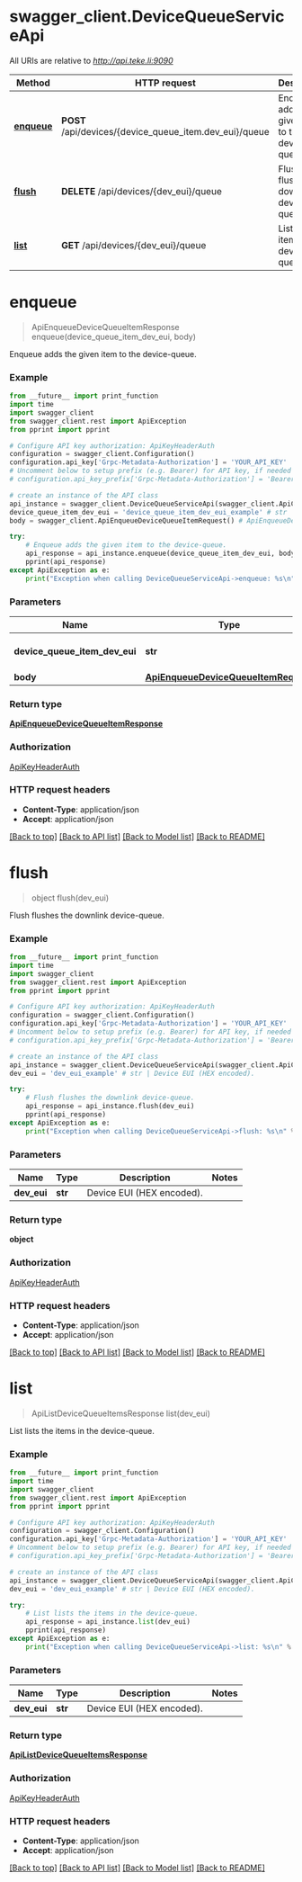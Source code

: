 # swagger_client.DeviceQueueServiceApi

All URIs are relative to *http://api.teke.li:9090*

Method | HTTP request | Description
------------- | ------------- | -------------
[**enqueue**](DeviceQueueServiceApi.md#enqueue) | **POST** /api/devices/{device_queue_item.dev_eui}/queue | Enqueue adds the given item to the device-queue.
[**flush**](DeviceQueueServiceApi.md#flush) | **DELETE** /api/devices/{dev_eui}/queue | Flush flushes the downlink device-queue.
[**list**](DeviceQueueServiceApi.md#list) | **GET** /api/devices/{dev_eui}/queue | List lists the items in the device-queue.


# **enqueue**
> ApiEnqueueDeviceQueueItemResponse enqueue(device_queue_item_dev_eui, body)

Enqueue adds the given item to the device-queue.

### Example
```python
from __future__ import print_function
import time
import swagger_client
from swagger_client.rest import ApiException
from pprint import pprint

# Configure API key authorization: ApiKeyHeaderAuth
configuration = swagger_client.Configuration()
configuration.api_key['Grpc-Metadata-Authorization'] = 'YOUR_API_KEY'
# Uncomment below to setup prefix (e.g. Bearer) for API key, if needed
# configuration.api_key_prefix['Grpc-Metadata-Authorization'] = 'Bearer'

# create an instance of the API class
api_instance = swagger_client.DeviceQueueServiceApi(swagger_client.ApiClient(configuration))
device_queue_item_dev_eui = 'device_queue_item_dev_eui_example' # str | Device EUI (HEX encoded).
body = swagger_client.ApiEnqueueDeviceQueueItemRequest() # ApiEnqueueDeviceQueueItemRequest | 

try:
    # Enqueue adds the given item to the device-queue.
    api_response = api_instance.enqueue(device_queue_item_dev_eui, body)
    pprint(api_response)
except ApiException as e:
    print("Exception when calling DeviceQueueServiceApi->enqueue: %s\n" % e)
```

### Parameters

Name | Type | Description  | Notes
------------- | ------------- | ------------- | -------------
 **device_queue_item_dev_eui** | **str**| Device EUI (HEX encoded). | 
 **body** | [**ApiEnqueueDeviceQueueItemRequest**](ApiEnqueueDeviceQueueItemRequest.md)|  | 

### Return type

[**ApiEnqueueDeviceQueueItemResponse**](ApiEnqueueDeviceQueueItemResponse.md)

### Authorization

[ApiKeyHeaderAuth](../README.md#ApiKeyHeaderAuth)

### HTTP request headers

 - **Content-Type**: application/json
 - **Accept**: application/json

[[Back to top]](#) [[Back to API list]](../README.md#documentation-for-api-endpoints) [[Back to Model list]](../README.md#documentation-for-models) [[Back to README]](../README.md)

# **flush**
> object flush(dev_eui)

Flush flushes the downlink device-queue.

### Example
```python
from __future__ import print_function
import time
import swagger_client
from swagger_client.rest import ApiException
from pprint import pprint

# Configure API key authorization: ApiKeyHeaderAuth
configuration = swagger_client.Configuration()
configuration.api_key['Grpc-Metadata-Authorization'] = 'YOUR_API_KEY'
# Uncomment below to setup prefix (e.g. Bearer) for API key, if needed
# configuration.api_key_prefix['Grpc-Metadata-Authorization'] = 'Bearer'

# create an instance of the API class
api_instance = swagger_client.DeviceQueueServiceApi(swagger_client.ApiClient(configuration))
dev_eui = 'dev_eui_example' # str | Device EUI (HEX encoded).

try:
    # Flush flushes the downlink device-queue.
    api_response = api_instance.flush(dev_eui)
    pprint(api_response)
except ApiException as e:
    print("Exception when calling DeviceQueueServiceApi->flush: %s\n" % e)
```

### Parameters

Name | Type | Description  | Notes
------------- | ------------- | ------------- | -------------
 **dev_eui** | **str**| Device EUI (HEX encoded). | 

### Return type

**object**

### Authorization

[ApiKeyHeaderAuth](../README.md#ApiKeyHeaderAuth)

### HTTP request headers

 - **Content-Type**: application/json
 - **Accept**: application/json

[[Back to top]](#) [[Back to API list]](../README.md#documentation-for-api-endpoints) [[Back to Model list]](../README.md#documentation-for-models) [[Back to README]](../README.md)

# **list**
> ApiListDeviceQueueItemsResponse list(dev_eui)

List lists the items in the device-queue.

### Example
```python
from __future__ import print_function
import time
import swagger_client
from swagger_client.rest import ApiException
from pprint import pprint

# Configure API key authorization: ApiKeyHeaderAuth
configuration = swagger_client.Configuration()
configuration.api_key['Grpc-Metadata-Authorization'] = 'YOUR_API_KEY'
# Uncomment below to setup prefix (e.g. Bearer) for API key, if needed
# configuration.api_key_prefix['Grpc-Metadata-Authorization'] = 'Bearer'

# create an instance of the API class
api_instance = swagger_client.DeviceQueueServiceApi(swagger_client.ApiClient(configuration))
dev_eui = 'dev_eui_example' # str | Device EUI (HEX encoded).

try:
    # List lists the items in the device-queue.
    api_response = api_instance.list(dev_eui)
    pprint(api_response)
except ApiException as e:
    print("Exception when calling DeviceQueueServiceApi->list: %s\n" % e)
```

### Parameters

Name | Type | Description  | Notes
------------- | ------------- | ------------- | -------------
 **dev_eui** | **str**| Device EUI (HEX encoded). | 

### Return type

[**ApiListDeviceQueueItemsResponse**](ApiListDeviceQueueItemsResponse.md)

### Authorization

[ApiKeyHeaderAuth](../README.md#ApiKeyHeaderAuth)

### HTTP request headers

 - **Content-Type**: application/json
 - **Accept**: application/json

[[Back to top]](#) [[Back to API list]](../README.md#documentation-for-api-endpoints) [[Back to Model list]](../README.md#documentation-for-models) [[Back to README]](../README.md)

